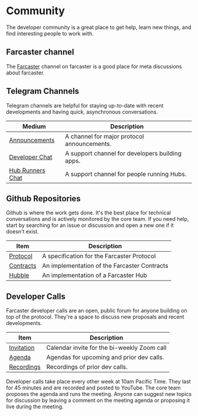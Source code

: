 # Community

The developer community is a great place to get help, learn new things, and find interesting people to work with.

## Farcaster channel

The [Farcaster](https://warpcast.com/~/channel/farcaster) channel on farcaster is a good place for meta discussions
about farcaster.

## Telegram Channels

Telegram channels are helpful for staying up-to-date with recent developments and having quick, asynchronous
conversations.

| Medium                                            | Description                                     |
|---------------------------------------------------|-------------------------------------------------|
| [Announcements](https://t.me/farcasterxyz)        | A channel for major protocol announcements.     |
| [Developer Chat](https://t.me/farcasterdevchat)   | A support channel for developers building apps. |
| [Hub Runners Chat](https://t.me/farcasterdevchat) | A support channel for people running Hubs.      |

## Github Repositories

Github is where the work gets done. It's the best place for technical conversations and is actively monitored by the
core team. If you need help, start by searching for an issue or discussion and open a new one if it doesn't exist.

| Item                                                   | Description                                  |
|--------------------------------------------------------|----------------------------------------------|
| [Protocol](https://github.com/farcasterxyz/protocol)   | A specification for the Farcaster Protocol   |
| [Contracts](https://github.com/farcasterxyz/contracts) | An implementation of the Farcaster Contracts |
| [Hubble](https://github.com/farcasterxyz/hub-monorepo) | An implementation of a Farcaster Hub         |

## Developer Calls

Farcaster developer calls are an open, public forum for anyone building on top of the protocol. They're a space to
discuss new proposals and recent developments.

| Item                                                                                                                                                                                | Description                                 |
|-------------------------------------------------------------------------------------------------------------------------------------------------------------------------------------|---------------------------------------------|
| [Invitation](https://calendar.google.com/calendar/u/0?cid=NjA5ZWM4Y2IwMmZiMWM2ZDYyMTkzNWM1YWNkZTRlNWExN2YxOWQ2NDU3NTA3MjQwMTk3YmJlZGFjYTQ3MjZlOEBncm91cC5jYWxlbmRhci5nb29nbGUuY29t) | Calendar invite for the bi-weekly Zoom call |
| [Agenda](https://warpcast.notion.site/b08fed5cbf884e6a80b3acc2dd0666b2?v=4b51e7442af14b48a69871299c22e288)                                                                          | Agendas for upcoming and prior dev calls.   |
| [Recordings](https://www.youtube.com/watch?v=lmGXWP5m1_Y&list=PL0eq1PLf6eUeZnPtyKMS6uN9I5iRIlnvq)                                                                                   | Recordings of prior dev calls.              |

Developer calls take place every other week at 10am Pacific Time. They last for 45 minutes and are recorded and posted
to YouTube. The core team proposes the agenda and runs the meeting. Anyone can suggest new topics for discussion by
leaving a comment on the meeting agenda or proposing it live during the meeting.
